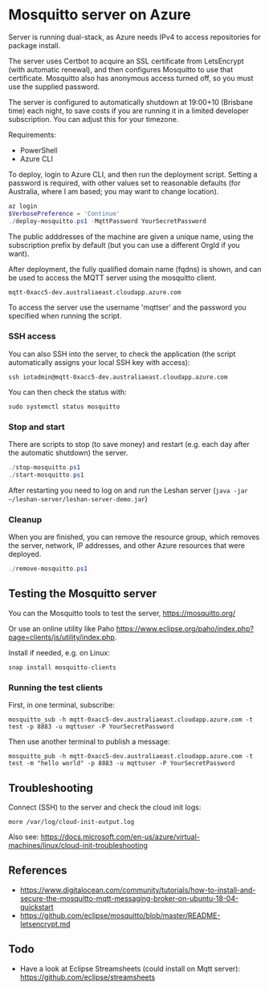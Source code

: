 Mosquitto server on Azure
=========================

Server is running dual-stack, as Azure needs IPv4 to access repositories for package install.

The server uses Certbot to acquire an SSL certificate from LetsEncrypt (with automatic renewal), and then configures Mosquitto to
use that certificate. Mosquitto also has anonymous access turned off, so you must use the supplied password.

The server is configured to automatically shutdown at 19:00+10 (Brisbane time) each night, to save costs if you are running it
in a limited developer subscription. You can adjust this for your timezone.

Requirements:
* PowerShell
* Azure CLI

To deploy, login to Azure CLI, and then run the deployment script. Setting a password is required, with other values set to
reasonable defaults (for Australia, where I am based; you may want to change location).

```powershell
az login
$VerbosePreference = 'Continue'
./deploy-mosquitto.ps1 -MqttPassword YourSecretPassword
```

The public adddresses of the machine are given a unique name, using the subscription prefix by default (but you can use a different OrgId if you want).

After deployment, the fully qualified domain name (fqdns) is shown, and can be used to access the MQTT server using the mosquitto client.

```shell
mqtt-0xacc5-dev.australiaeast.cloudapp.azure.com
```

To access the server use the username 'mqttser' and the password you specified when running the script.


### SSH access

You can also SSH into the server, to check the application (the script automatically assigns your local SSH key with access):

```
ssh iotadmin@mqtt-0xacc5-dev.australiaeast.cloudapp.azure.com
```

You can then check the status with:

```
sudo systemctl status mosquitto
```

### Stop and start

There are scripts to stop (to save money) and restart (e.g. each day after the automatic shutdown) the server.

```powershell
./stop-mosquitto.ps1
./start-mosquitto.ps1
```

After restarting you need to log on and run the Leshan server (`java -jar ~/leshan-server/leshan-server-demo.jar`)

### Cleanup

When you are finished, you can remove the resource group, which removes the server, network, IP addresses, and other Azure resources
that were deployed.

```powershell
./remove-mosquitto.ps1
```


Testing the Mosquitto server
----------------------------

You can the Mosquitto tools to test the server, https://mosquitto.org/

Or use an online utility like Paho https://www.eclipse.org/paho/index.php?page=clients/js/utility/index.php.

Install if needed, e.g. on Linux:

```
snap install mosquitto-clients
```

### Running the test clients

First, in one terminal, subscribe:

```
mosquitto_sub -h mqtt-0xacc5-dev.australiaeast.cloudapp.azure.com -t test -p 8883 -u mqttuser -P YourSecretPassword
```

Then use another terminal to publish a message:

```
mosquitto_pub -h mqtt-0xacc5-dev.australiaeast.cloudapp.azure.com -t test -m "hello world" -p 8883 -u mqttuser -P YourSecretPassword
```


Troubleshooting
---------------

Connect (SSH) to the server and check the cloud init logs:

```
more /var/log/cloud-init-output.log
```

Also see: https://docs.microsoft.com/en-us/azure/virtual-machines/linux/cloud-init-troubleshooting


References
----------

* https://www.digitalocean.com/community/tutorials/how-to-install-and-secure-the-mosquitto-mqtt-messaging-broker-on-ubuntu-18-04-quickstart
* https://github.com/eclipse/mosquitto/blob/master/README-letsencrypt.md


Todo
----

* Have a look at Eclipse Streamsheets (could install on Mqtt server): https://github.com/eclipse/streamsheets


